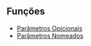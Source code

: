 Funções
----------------------------------------------

* [Parâmetros Opicionais](https://github.com/robsonoduarte/learn-python/blob/master/python-curso-completo/funcoes/gerador_html_v1.py#L1)
* [Parâmetros Nomeados](https://github.com/robsonoduarte/learn-python/blob/master/python-curso-completo/funcoes/gerador_html_v1.py#L1)
